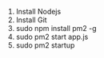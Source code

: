 1. Install Nodejs
2. Install Git
3. sudo npm install pm2 -g
4. sudo pm2 start app.js
5. sudo pm2 startup